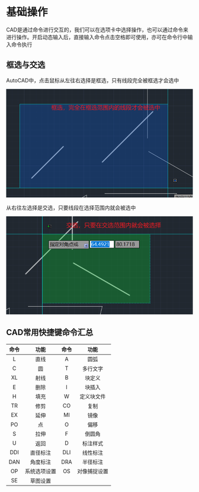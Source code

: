 # 基础操作

CAD是通过命令进行交互的，我们可以在选项卡中选择操作，也可以通过命令来进行操作。开启动态输入后，直接输入命令点击空格即可使用，亦可在命令行中输入命令执行

## 框选与交选

AutoCAD中，点击鼠标从左往右选择是框选，只有线段完全被框选才会选中

![Snipaste_2024-03-14_10-11-32](./assets/Snipaste_2024-03-14_10-11-32.png)

从右往左选择是交选，只要线段在选择范围内就会被选中

![Snipaste_2024-03-14_10-12-24](./assets/Snipaste_2024-03-14_10-12-24.png)

## CAD常用快捷键命令汇总

| 命令 |     功能     | 命令 |     功能     |
| :--: | :----------: | :--: | :----------: |
|  L   |     直线     |  A   |     圆弧     |
|  C   |      圆      |  T   |   多行文字   |
|  XL  |     射线     |  B   |    块定义    |
|  E   |     删除     |  I   |    块插入    |
|  H   |     填充     |  W   |  定义块文件  |
|  TR  |     修剪     |  CO  |     复制     |
|  EX  |     延伸     |  MI  |     镜像     |
|  PO  |      点      |  O   |     偏移     |
|  S   |     拉伸     |  F   |    倒圆角    |
|  U   |     返回     |  D   |   标注样式   |
| DDI  |   直径标注   | DLI  |   线性标注   |
| DAN  |   角度标注   | DRA  |   半径标注   |
|  OP  | 系统选项设置 |  OS  | 对像捕捉设置 |
|  SE  |   草图设置   |      |              |

